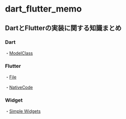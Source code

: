 # dart_flutter_memo

## DartとFlutterの実装に関する知識まとめ

### Dart

・[ModelClass](flutter/ModelClass.md)

### Flutter

・[File](flutter/File.md)

・[NativeCode](flutter/NativeCode.md)

### Widget

・[Simple Widgets](https://github.com/tomoya-hiraiwa/flutter_samples/tree/main/flutter_interface)

